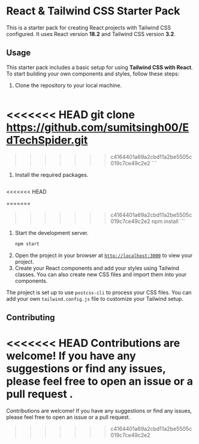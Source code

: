 # React & Tailwind CSS Starter Pack

This is a starter pack for creating React projects with Tailwind CSS configured. It uses React version **18.2** and Tailwind CSS version **3.2**.

## Usage

This starter pack includes a basic setup for using **Tailwind CSS with React**. To start building your own components and styles, follow these steps:

1. Clone the repository to your local machine.
    ```sh
<<<<<<< HEAD
    git clone https://github.com/sumitsingh00/EdTechSpider.git
=======
   
>>>>>>> c4164401a69a2cbd11a2be5505c019c7ce49c2e2
    ```

1. Install the required packages.
    ```sh
<<<<<<< HEAD
    
=======

>>>>>>> c4164401a69a2cbd11a2be5505c019c7ce49c2e2
    npm install
    ```

1. Start the development server.
    ```sh
    npm start
    ```
1. Open the project in your browser at [`http://localhost:3000`](http://localhost:3000) to view your project.
1. Create your React components and add your styles using Tailwind classes. You can also create new CSS files and import them into your components.

The project is set up to use `postcss-cli` to process your CSS files. You can add your own `tailwind.config.js` file to customize your Tailwind setup.

## Contributing

<<<<<<< HEAD
Contributions are welcome! If you have any suggestions or find any issues, please feel free to open an issue or a pull request .
=======
Contributions are welcome! If you have any suggestions or find any issues, please feel free to open an issue or a pull request.
>>>>>>> c4164401a69a2cbd11a2be5505c019c7ce49c2e2
